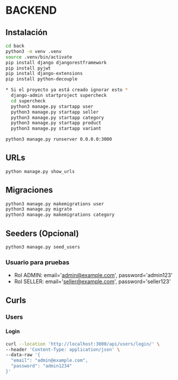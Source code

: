 # BACKEND  
## Instalación  
```bash
cd back
python3 -m venv .venv
source .venv/bin/activate
pip install django djangorestframework
pip install pyjwt
pip install django-extensions
pip install python-decouple

* Si el proyecto ya está creado ignorar esto *  
  django-admin startproject supercheck
  cd supercheck
  python3 manage.py startapp user
  python3 manage.py startapp seller
  python3 manage.py startapp category
  python3 manage.py startapp product
  python3 manage.py startapp variant

python3 manage.py runserver 0.0.0.0:3000
```  

## URLs
```bash
python manage.py show_urls
``` 

## Migraciones  
```bash
python3 manage.py makemigrations user
python3 manage.py migrate
python3 manage.py makemigrations category
```

## Seeders (Opcional)
```bash
python3 manage.py seed_users
```

### Usuario para pruebas
- Rol ADMIN: email='admin@example.com', password='admin123'
- Rol SELLER: email='seller@example.com', password='seller123'

## Curls  
### Users  
#### Login  
```bash
curl --location 'http://localhost:3000/api/users/login/' \
--header 'Content-Type: application/json' \
--data-raw '{
  "email": "admin@example.com",
  "password": "admin1234"
}'
```
